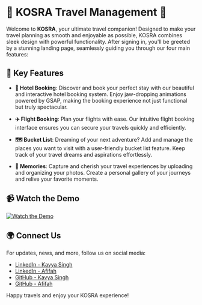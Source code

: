 
# 🌟 KOSRA Travel Management 🌟

Welcome to **KOSRA**, your ultimate travel companion! Designed to make your travel planning as smooth and enjoyable as possible, KOSRA combines sleek design with powerful functionality. After signing in, you'll be greeted by a stunning landing page, seamlessly guiding you through our four main features:

## 🚀 Key Features

- **🏨 Hotel Booking**: Discover and book your perfect stay with our beautiful and interactive hotel booking system. Enjoy jaw-dropping animations powered by GSAP, making the booking experience not just functional but truly spectacular.

- **✈️ Flight Booking**: Plan your flights with ease. Our intuitive flight booking interface ensures you can secure your travels quickly and efficiently.

- **🗺️ Bucket List**: Dreaming of your next adventure? Add and manage the places you want to visit with a user-friendly bucket list feature. Keep track of your travel dreams and aspirations effortlessly.

- **📸 Memories**: Capture and cherish your travel experiences by uploading and organizing your photos. Create a personal gallery of your journeys and relive your favorite moments.

## 📹 Watch the Demo

[![Watch the Demo](https://i9.ytimg.com/vi_webp/6weCI4irNt0/sddefault.webp?v=669a3e25&sqp=COi76rQG&rs=AOn4CLDDSRz1SqAdWu9s4JjRV0aG7LQ0PA)](https://www.youtube.com/watch?v=6weCI4irNt0)

## 🌍 Connect Us

For updates, news, and more, follow us on social media:

- [LinkedIn - Kavya Singh](https://www.linkedin.com/in/kavya-singh-690888292/)
- [LinkedIn - Afifah](https://www.linkedin.com/in/afifah-linkedin/)
- [GitHub - Kavya Singh](https://github.com/KavyaSingh236)
- [GitHub - Afifah](https://www.linkedin.com/in/afifah-ayesha-bijli-07ba4924b/)







Happy travels and enjoy your KOSRA experience!

